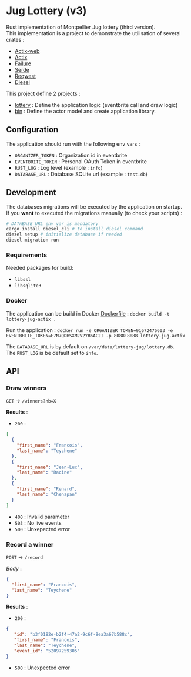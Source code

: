 # Jug Lottery (v3)

Rust implementation of Montpellier Jug lottery (third version).  
This implementation is a project to demonstrate the utilisation of several crates :
 - [Actix-web](https://github.com/actix/actix-web)
 - [Actix](https://github.com/actix/actix)
 - [Failure](https://github.com/rust-lang-nursery/failure)
 - [Serde](https://github.com/serde-rs/serde)
 - [Reqwest](https://github.com/seanmonstar/reqwest)
 - [Diesel](https://github.com/diesel-rs/diesel)
 
 
 This project define 2 projects :
  - [lottery](lottery) : Define the application logic (eventbrite call and draw logic)
  - [bin](bin) : Define the actor model and create application library.


## Configuration

The application should run with the following env vars :
 - `ORGANIZER_TOKEN` : Organization id in eventbrite
 - `EVENTBRITE_TOKEN` : Personal OAuth Token in eventbrite
 - `RUST_LOG` : Log level (example : `info`)
 - `DATABASE_URL` : Database SQLite url (example : `test.db`)

## Development

The databases migrations will be executed by the application on startup.  
If you __want__ to executed the migrations manually (to check your scripts) :
```bash
# DATABASE_URL env var is mandatory
cargo install diesel_cli # to install diesel command
diesel setup # initialize database if needed
diesel migration run
```

### Requirements
Needed packages for build:
 - `libssl`
 - `libsqlite3`

### Docker
The application can be build in Docker [Dockerfile](Dockerfile) : `docker build -t lottery-jug-actix .`

Run the application : `docker run -e ORGANIZER_TOKEN=91672475603 -e EVENTBRITE_TOKEN=E7N7QDHSXM2V2YB6AC2I -p 8088:8088 lottery-jug-actix`

The `DATABASE_URL` is by default on `/var/data/lottery-jug/lottery.db`.  
The `RUST_LOG` is be default set to `info`.


## API

### Draw winners 
`GET` -> `/winners?nb=X`

__Results__ : 
 - `200` : 
```json
[
  {
    "first_name": "Francois",
    "last_name": "Teychene"
  },
  {
    "first_name": "Jean-Luc",
    "last_name": "Racine"
  },
  {
    "first_name": "Renard",
    "last_name": "Chenapan"
  }
]
```
 - `400` : Invalid parameter
 - `503` : No live events
 - `500` : Unxepected error

### Record a winner
`POST` -> `/record`

_Body_ : 
```json
{
  "first_name": "Francois",
  "last_name": "Teychene"
}
```

__Results__ : 
 - `200` : 
 ```json
{
    "id": "b3f0182e-b2f4-47a2-9c6f-9ea3a67b588c",
    "first_name": "Francois",
    "last_name": "Teychene",
    "event_id": "52097259305"
}
```
 - `500` : Unexpected error
